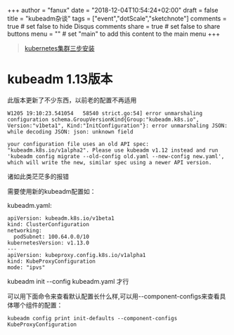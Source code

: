+++
author = "fanux"
date = "2018-12-04T10:54:24+02:00"
draft = false
title = "kubeadm杂谈"
tags = ["event","dotScale","sketchnote"]
comments = true     # set false to hide Disqus comments
share = true        # set false to share buttons
menu = ""           # set "main" to add this content to the main menu
+++

> [kubernetes集群三步安装](https://sealyun.com/pro/products/)

# kubeadm 1.13版本
此版本更新了不少东西，以前老的配置不再适用
```
W1205 19:10:23.541054   58540 strict.go:54] error unmarshaling configuration schema.GroupVersionKind{Group:"kubeadm.k8s.io", Version:"v1beta1", Kind:"InitConfiguration"}: error unmarshaling JSON: while decoding JSON: json: unknown field

```

```
your configuration file uses an old API spec: "kubeadm.k8s.io/v1alpha2". Please use kubeadm v1.12 instead and run 'kubeadm config migrate --old-config old.yaml --new-config new.yaml', which will write the new, similar spec using a newer API version.
```
诸如此类茫茫多的报错

需要使用新的kubeadm配置如：

kubeadm.yaml:
```
apiVersion: kubeadm.k8s.io/v1beta1
kind: ClusterConfiguration
networking:
  podSubnet: 100.64.0.0/10
kubernetesVersion: v1.13.0
---
apiVersion: kubeproxy.config.k8s.io/v1alpha1
kind: KubeProxyConfiguration
mode: "ipvs"
```

kubeadm init --config kubeadm.yaml 才行

可以用下面命令来查看默认配置长什么样,可以用--component-configs来查看具体哪个组件的配置：

```
kubeadm config print init-defaults --component-configs KubeProxyConfiguration
```
